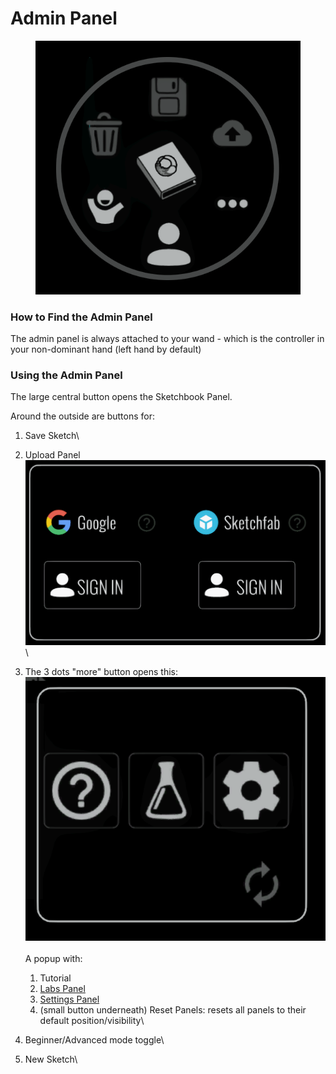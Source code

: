 # Admin Panel

<figure><img src="../../.gitbook/assets/image (34).png" alt=""><figcaption></figcaption></figure>

### How to Find the Admin Panel

The admin panel is always attached to your wand - which is the controller in your non-dominant hand (left hand by default)

### Using the Admin Panel

The large central button opens the Sketchbook Panel.

Around the outside are buttons for:

1. Save Sketch\

2. Upload Panel\
   ![](<../../.gitbook/assets/image (45).png>)\

3. The 3 dots "more" button opens this:\
   ![](<../../.gitbook/assets/image (31).png>)\
   \
   A popup with:
   1. Tutorial
   2. [Labs Panel](labs-panel.md)
   3. [Settings Panel](settings.md)
   4. (small button underneath) Reset Panels: resets all panels to their default position/visibility\

4. Beginner/Advanced mode toggle\

5. New Sketch\


